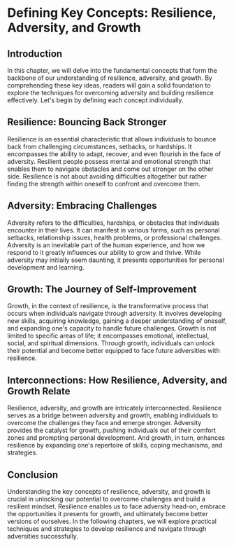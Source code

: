 # Defining Key Concepts: Resilience, Adversity, and Growth

## Introduction

In this chapter, we will delve into the fundamental concepts that form the backbone of our understanding of resilience, adversity, and growth. By comprehending these key ideas, readers will gain a solid foundation to explore the techniques for overcoming adversity and building resilience effectively. Let's begin by defining each concept individually.

## Resilience: Bouncing Back Stronger

Resilience is an essential characteristic that allows individuals to bounce back from challenging circumstances, setbacks, or hardships. It encompasses the ability to adapt, recover, and even flourish in the face of adversity. Resilient people possess mental and emotional strength that enables them to navigate obstacles and come out stronger on the other side. Resilience is not about avoiding difficulties altogether but rather finding the strength within oneself to confront and overcome them.

## Adversity: Embracing Challenges

Adversity refers to the difficulties, hardships, or obstacles that individuals encounter in their lives. It can manifest in various forms, such as personal setbacks, relationship issues, health problems, or professional challenges. Adversity is an inevitable part of the human experience, and how we respond to it greatly influences our ability to grow and thrive. While adversity may initially seem daunting, it presents opportunities for personal development and learning.

## Growth: The Journey of Self-Improvement

Growth, in the context of resilience, is the transformative process that occurs when individuals navigate through adversity. It involves developing new skills, acquiring knowledge, gaining a deeper understanding of oneself, and expanding one's capacity to handle future challenges. Growth is not limited to specific areas of life; it encompasses emotional, intellectual, social, and spiritual dimensions. Through growth, individuals can unlock their potential and become better equipped to face future adversities with resilience.

## Interconnections: How Resilience, Adversity, and Growth Relate

Resilience, adversity, and growth are intricately interconnected. Resilience serves as a bridge between adversity and growth, enabling individuals to overcome the challenges they face and emerge stronger. Adversity provides the catalyst for growth, pushing individuals out of their comfort zones and prompting personal development. And growth, in turn, enhances resilience by expanding one's repertoire of skills, coping mechanisms, and strategies.

## Conclusion

Understanding the key concepts of resilience, adversity, and growth is crucial in unlocking our potential to overcome challenges and build a resilient mindset. Resilience enables us to face adversity head-on, embrace the opportunities it presents for growth, and ultimately become better versions of ourselves. In the following chapters, we will explore practical techniques and strategies to develop resilience and navigate through adversities successfully.
